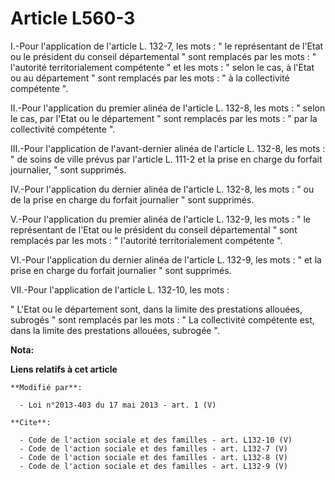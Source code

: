 # Article L560-3

I.-Pour l'application de l'article L. 132-7, les mots : " le représentant de l'Etat ou le président du conseil départemental
" sont remplacés par les mots : " l'autorité territorialement compétente " et les mots : " selon le cas, à l'Etat ou au
département " sont remplacés par les mots : " à la collectivité compétente ". 

II.-Pour l'application du premier alinéa de l'article L. 132-8, les mots : " selon le cas, par l'Etat ou le département "
sont remplacés par les mots : " par la collectivité compétente ". 

III.-Pour l'application de l'avant-dernier alinéa de l'article L. 132-8, les mots : " de soins de ville prévus par l'article
L. 111-2 et la prise en charge du forfait journalier, " sont supprimés. 

IV.-Pour l'application du dernier alinéa de l'article L. 132-8, les mots : " ou de la prise en charge du forfait journalier "
sont supprimés. 

V.-Pour l'application du premier alinéa de l'article L. 132-9, les mots : " le représentant de l'Etat ou le président du
conseil départemental " sont remplacés par les mots : " l'autorité territorialement compétente ". 

VI.-Pour l'application du dernier alinéa de l'article L. 132-9, les mots : " et la prise en charge du forfait journalier "
sont supprimés. 

VII.-Pour l'application de l'article L. 132-10, les mots : 

" L'Etat ou le département sont, dans la limite des prestations allouées, subrogés " sont remplacés par les mots : " La
collectivité compétente est, dans la limite des prestations allouées, subrogée ".

**Nota:**



**Liens relatifs à cet article**

	**Modifié par**:

	  - Loi n°2013-403 du 17 mai 2013 - art. 1 (V)

	**Cite**:

	  - Code de l'action sociale et des familles - art. L132-10 (V)
	  - Code de l'action sociale et des familles - art. L132-7 (V)
	  - Code de l'action sociale et des familles - art. L132-8 (V)
	  - Code de l'action sociale et des familles - art. L132-9 (V)
